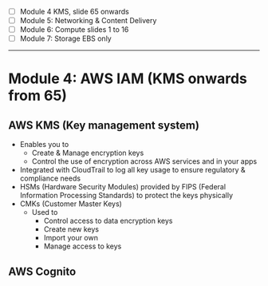 - [ ] Module 4 KMS, slide 65 onwards
- [ ] Module 5: Networking & Content Delivery
- [ ] Module 6: Compute slides 1 to 16
- [ ] Module 7: Storage EBS only
---
# Module 4: AWS IAM (KMS onwards from 65)

## AWS KMS (Key management system)
- Enables you to
	- Create & Manage encryption keys
	- Control the use of encryption across AWS services and in your apps
- Integrated with CloudTrail to log all key usage to ensure regulatory & compliance needs
- HSMs (Hardware Security Modules) provided by FIPS (Federal Information Processing Standards) to protect the keys physically
- CMKs (Customer Master Keys)
	- Used to 
		- Control access to data encryption keys
		- Create new keys
		- Import your own
		- Manage access to keys

## AWS Cognito